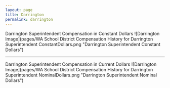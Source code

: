 ```yaml
---
layout: page
title: Darrington
permalink: darrington
---
```



Darrington Superintendent Compensation in Constant Dollars
![Darrington Image](pages/WA School District Compensation History for Darrington Superintendent ConstantDollars.png "Darrington Superintendent Constant Dollars")
___

Darrington Superintendent Compensation in Current Dollars
![Darrington Image](pages/WA School District Compensation History for Darrington Superintendent NominalDollars.png "Darrington Superintendent Nominal Dollars")